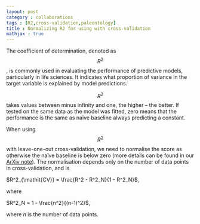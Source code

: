 ```yaml
---
layout: post
category : collaborations
tags : [R2,cross-validation,paleontology]
title : Normalizing R2 for using with cross-validation
mathjax : true
---
```


The coefficient of determination, denoted as $$R^2$$, is commonly used in evaluating the performance of predictive models, particularly in life sciences. It indicates what proportion of variance in the target variable is explained by model predictions. 

$$R^2$$ takes values between minus infinity and one, the higher – the better. 
If tested on the same data as the model was fitted, zero means that the performance is the same as naïve baseline always predicting a constant.

When using $$R^2$$ with leave-one-out cross-validation, we need to normalise the score as otherwise the naïve baseline is below zero (more details can be found in our [ArXiv note](http://arxiv.org/abs/1605.01703)). 
The normalisation depends only on the number of data points in cross-validation, and is 

$R^2_{\mathit{CV}} = \frac{R^2 - R^2_N}{1 - R^2_N}$,

where 

$R^2_N = 1 - \frac{n^2}{(n-1)^2}$,

where $n$ is the number of data points.

